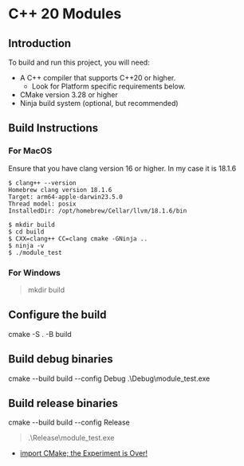 
# C++ 20 Modules

## Introduction

To build and run this project, you will need:

- A C++ compiler that supports C++20 or higher.
  - Look for Platform specific requirements below.
- CMake version 3.28 or higher
- Ninja build system (optional, but recommended)

## Build Instructions

### For MacOS

Ensure that you have clang version 16 or higher. In my case it is 18.1.6

```
$ clang++ --version
Homebrew clang version 18.1.6
Target: arm64-apple-darwin23.5.0
Thread model: posix
InstalledDir: /opt/homebrew/Cellar/llvm/18.1.6/bin
```

```
$ mkdir build
$ cd build
$ CXX=clang++ CC=clang cmake -GNinja ..
$ ninja -v
$ ./module_test
```

### For Windows

> mkdir build

## Configure the build
cmake -S . -B build

## Build debug binaries
cmake --build build --config Debug
.\Debug\module_test.exe

## Build release binaries
cmake --build build --config Release
> .\Release\module_test.exe


- [import CMake; the Experiment is Over!](https://www.kitware.com/import-cmake-the-experiment-is-over/)
